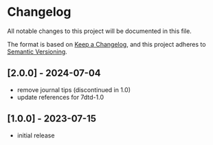 # Changelog

All notable changes to this project will be documented in this file.

The format is based on [Keep a Changelog](https://keepachangelog.com/en/1.0.0/),
and this project adheres to [Semantic Versioning](https://semver.org/spec/v2.0.0.html).

## [2.0.0] - 2024-07-04

- remove journal tips (discontinued in 1.0)
- update references for 7dtd-1.0

## [1.0.0] - 2023-07-15

- initial release
